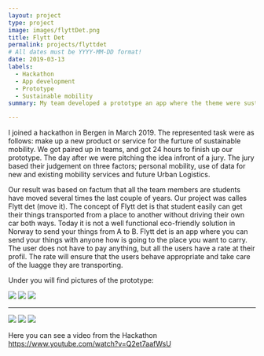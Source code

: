 ```yaml
---
layout: project
type: project
image: images/flyttDet.png
title: Flytt Det
permalink: projects/flyttdet
# All dates must be YYYY-MM-DD format!
date: 2019-03-13
labels:
  - Hackathon 
  - App development
  - Prototype
  - Sustainable mobility 
summary: My team developed a prototype an app where the theme were sustainable mobility.

---
```


I joined a hackathon in Bergen in March 2019. The represented task were as follows: make up a new product or service for the furture of sustainable mobility. We got paired up in teams, and got 24 hours to finish up our prototype. The day after we were pitching the idea infront of a jury. The jury based their judgement on three factors; personal mobility, use of data for new and existing mobility services and future Urban Logistics. 

Our result was based on factum that all the team members are students have moved several times the last couple of years. Our project was calles Flytt det (move it). The concept of Flytt det is that student easily can get their things transported from a place to another without driving their own car both ways. Today it is not a well functional eco-friendly solution in Norway to send your things from A to B. Flytt det is an app where you can send your things with anyone how is going to the place you want to carry. The user does not have to pay anything, but all the users have a rate at their profil. The rate will ensure that the users behave appropriate and take care of the luagge they are transporting. 

Under you will find pictures of the prototype:

<div class="ui small rounded images">
  <img class="ui image" src="../images/flyttDet1">
  <img class="ui image" src="../images/flyttDet2">
  <img class="ui image" src="../images/flyttDet13">
  <hr>
  <img class="ui image" src="../images/flyttDet4">
   <img class="ui image" src="../images/flyttDet5">
   <img class="ui image" src="../images/flyttDet16">
</div>


Here you can see a video from the Hackathon https://www.youtube.com/watch?v=Q2et7aafWsU

